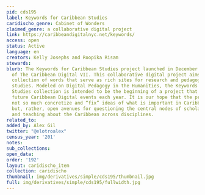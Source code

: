 ```yaml
---
pid: cds195
label: Keywords for Caribbean Studies
caridischo_genre: Cabinet of Wonders
claimed_genre: a collaborative digital project
link: https://caribbeandigitalnyc.net/keywords/
access: open
status: Active
language: en
creators: Kelly Josephs and Roopika Risam
stewards:
blurb: The Keywords for Caribbean Studies project launched in December 2020 as part
  of The Caribbean Digital VII. This collaborative digital project aims to build a
  collection of words that serve as rich sites for research and pedagogy in Caribbean
  studies. Modeled on Digital Pedagogy in the Humanities, the Keywords for Caribbean
  Studies collection is intended to be the beginning of a project that will grow with
  future Caribbean Digital events each year. It is our hope that the project will
  not so much concretize and “fix” ideas of what is important in Caribbean studies
  but, rather, open avenues for questioning the central nodes of scholarly inquiry
  and teaching about the Caribbean across disciplines.
related_to:
added_by: Alex Gil
twitter: "@elotroalex"
census_year: '201'
notes:
sub_collections:
open_data:
order: '192'
layout: caridischo_item
collection: caridischo
thumbnail: img/derivatives/simple/cds195/thumbnail.jpg
full: img/derivatives/simple/cds195/fullwidth.jpg
---
```

